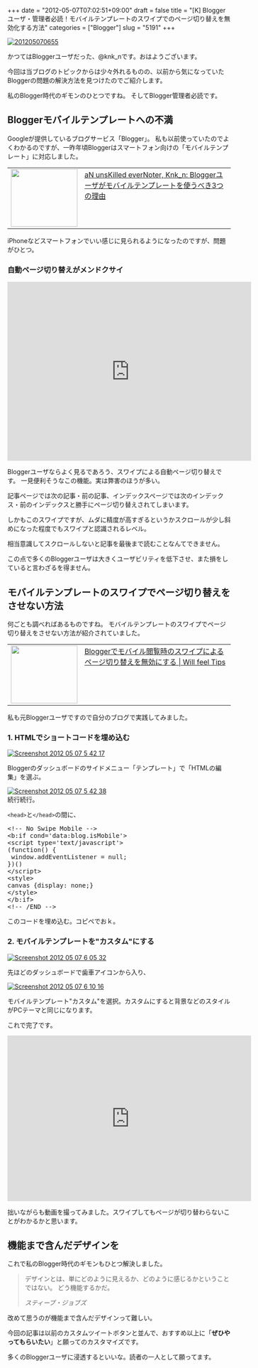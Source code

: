 +++
date = "2012-05-07T07:02:51+09:00"
draft = false
title = "[K] Bloggerユーザ・管理者必読！モバイルテンプレートのスワイプでのページ切り替えを無効化する方法"
categories = ["Blogger"]
slug = "5191"
+++

<div class="center"><a href="http://knk-n.com.s3-website-ap-northeast-1.amazonaws.com/images/2012/05/201205070655.jpg"><img src="http://knk-n.com.s3-website-ap-northeast-1.amazonaws.com/images/2012/05/201205070655.jpg" alt="201205070655" title="201205070655.jpg" border="0" width="" height="" /></a></div>

かつてはBloggerユーザだった、@knk_nです。おはようございます。

今回は当ブログのトピックからは少々外れるものの、以前から気になっていたBloggerの問題の解決方法を見つけたのでご紹介します。

私のBlogger時代のギモンのひとつですね。
そしてBlogger管理者必読です。<!--more--><h2>Bloggerモバイルテンプレートへの不満</h2>
Googleが提供しているブログサービス「Blogger」。
私も以前使っていたのでよくわかるのですが、一昨年頃Bloggerはスマートフォン向けの「モバイルテンプレート」に対応しました。

<table width="100%"><td valign="top" width="150"><a href="http://knknkenken.blogspot.jp/2011/04/blogger3.html" target="_blank"><img border="0" src="http://capture.heartrails.com/150x130/shadow?http://knknkenken.blogspot.jp/2011/04/blogger3.html" alt="" width="150" height="130" /></a></td><td valign="top"><a  href="http://knknkenken.blogspot.jp/2011/04/blogger3.html" target="_blank">aN unsKilled everNoter, Knk_n: Bloggerユーザがモバイルテンプレートを使うべき3つの理由</a><script type="text/javascript">var url = "http://knknkenken.blogspot.jp/2011/04/blogger3.html";</script><script src="http://api.b.st-hatena.com/entry.count?url=http://knknkenken.blogspot.jp/2011/04/blogger3.html&callback=hatebTxt"></script>
</td></table>

iPhoneなどスマートフォンでいい感じに見られるようになったのですが、問題がひとつ。

<h3>自動ページ切り替えがメンドクサイ</h3>
<div class="center"><object width="550" height="403"><param name="movie" value="http://www.youtube.com/v/UzmtxKC3Z3o?version=3&amp;hl=ja_JP"></param><param name="allowFullScreen" value="true"></param><param name="allowscriptaccess" value="always"></param><embed src="http://www.youtube.com/v/UzmtxKC3Z3o?version=3&amp;hl=ja_JP" type="application/x-shockwave-flash" width="550" height="403" allowscriptaccess="always" allowfullscreen="true"></embed></object></div>

Bloggerユーザならよく見るであろう、スワイプによる自動ページ切り替えです。
一見便利そうなこの機能。実は弊害のほうが多い。

記事ページでは次の記事・前の記事、インデックスページでは次のインデックス・前のインデックスと勝手にページ切り替えされてしまいます。

しかもこのスワイプですが、ムダに精度が高すぎるというかスクロールが少し斜めになった程度でもスワイプと認識されるレベル。

相当意識してスクロールしないと記事を最後まで読むことなんてできません。

この点で多くのBloggerユーザは大きくユーザビリティを低下させ、また損をしていると言わざるを得ません。

<h2>モバイルテンプレートのスワイプでページ切り替えをさせない方法</h2>
何ごとも調べればあるものですね。
モバイルテンプレートのスワイプでページ切り替えをさせない方法が紹介されていました。

<table width="100%"><td valign="top" width="150"><a href="http://ichitaso.blogspot.com/2012/02/blogger.html" target="_blank"><img border="0" src="http://capture.heartrails.com/150x130/shadow?http://ichitaso.blogspot.com/2012/02/blogger.html" alt="" width="150" height="130" /></a></td><td valign="top"><a  href="http://ichitaso.blogspot.com/2012/02/blogger.html" target="_blank">Bloggerでモバイル閲覧時のスワイプによるページ切り替えを無効にする | Will feel Tips</a><script type="text/javascript">var url = "http://ichitaso.blogspot.com/2012/02/blogger.html";</script><script src="http://api.b.st-hatena.com/entry.count?url=http://ichitaso.blogspot.com/2012/02/blogger.html&callback=hatebTxt"></script>
</td></table>

私も元Bloggerユーザですので自分のブログで実践してみました。

<h3>1. HTMLでショートコードを埋め込む</h3>

<div class="center"><a href="http://knk-n.com.s3-website-ap-northeast-1.amazonaws.com/images/2012/05/screenshot-2012-05-07-5.42.17.jpg"><img src="http://knk-n.com.s3-website-ap-northeast-1.amazonaws.com/images/2012/05/screenshot-2012-05-07-5.42.17.jpg" alt="Screenshot 2012 05 07 5 42 17" title="screenshot 2012-05-07 5.42.17.jpg" border="0" width="" height="" /></a></div>

Bloggerのダッシュボードのサイドメニュー「テンプレート」で「HTMLの編集」を選ぶ。

<div class="center"><a href="http://knk-n.com.s3-website-ap-northeast-1.amazonaws.com/images/2012/05/screenshot-2012-05-07-5.42.38.jpg"><img src="http://knk-n.com.s3-website-ap-northeast-1.amazonaws.com/images/2012/05/screenshot-2012-05-07-5.42.38.jpg" alt="Screenshot 2012 05 07 5 42 38" title="screenshot 2012-05-07 5.42.38.jpg" border="0" width="" height="" /></a></div>
続行続行。

<code>&lt;head&gt;</code>と<code>&lt;/head&gt;</code>の間に、

<pre>&lt;!-- No Swipe Mobile --&gt;
&lt;b:if cond=&#039;data:blog.isMobile&#039;&gt;
&lt;script type=&#039;text/javascript&#039;&gt;
(function() {
 window.addEventListener = null;
})()
&lt;/script&gt;
&lt;style&gt;
canvas {display: none;}
&lt;/style&gt;
&lt;/b:if&gt;
&lt;!-- /END --&gt;
</pre>

このコードを埋め込む。コピペでおｋ。

<h3>2. モバイルテンプレートを"カスタム"にする</h3>

<div class="center"><a href="http://knk-n.com.s3-website-ap-northeast-1.amazonaws.com/images/2012/05/screenshot-2012-05-07-6.05.32.jpg"><img src="http://knk-n.com.s3-website-ap-northeast-1.amazonaws.com/images/2012/05/screenshot-2012-05-07-6.05.32.jpg" alt="Screenshot 2012 05 07 6 05 32" title="screenshot 2012-05-07 6.05.32.jpg" border="0" width="" height="" /></a></div>

先ほどのダッシュボードで歯車アイコンから入り、

<div class="center"><a href="http://knk-n.com.s3-website-ap-northeast-1.amazonaws.com/images/2012/05/screenshot-2012-05-07-6.10.16.jpg"><img src="http://knk-n.com.s3-website-ap-northeast-1.amazonaws.com/images/2012/05/screenshot-2012-05-07-6.10.16.jpg" alt="Screenshot 2012 05 07 6 10 16" title="screenshot 2012-05-07 6.10.16.jpg" border="0" width="" height="" /></a></div>

モバイルテンプレート"カスタム"を選択。カスタムにすると背景などのスタイルがPCテーマと同じになります。

これで完了です。

<div class="center"><object width="550" height="373"><param name="movie" value="http://www.youtube.com/v/QIAR7c-mQA8?version=3&amp;hl=ja_JP"></param><param name="allowFullScreen" value="true"></param><param name="allowscriptaccess" value="always"></param><embed src="http://www.youtube.com/v/QIAR7c-mQA8?version=3&amp;hl=ja_JP" type="application/x-shockwave-flash" width="550" height="373" allowscriptaccess="always" allowfullscreen="true"></embed></object></div>

拙いながらも動画を撮ってみました。スワイプしてもページが切り替わらないことがわかるかと思います。

<h2>機能まで含んだデザインを</h2>
これで私のBlogger時代のギモンもひとつ解決しました。

<blockquote>
<p>デザインとは、単にどのように見えるか、どのように感じるかということではない。 どう機能するかだ。</p>
<cite>スティーブ・ジョブズ</cite>
</blockquote>

改めて思うのが機能まで含んだデザインって難しい。

今回の記事は以前のカスタムツイートボタンと並んで、おすすめ以上に「<strong>ぜひやってもらいたい</strong>」と願ってのカスタマイズです。

多くのBloggerユーザに浸透するといいな。読者の一人として願ってます。
